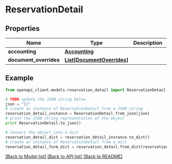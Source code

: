 # ReservationDetail


## Properties
Name | Type | Description | Notes
------------ | ------------- | ------------- | -------------
**accounting** | [**Accounting**](Accounting.md) |  | [optional] 
**document_overrides** | [**List[DocumentOverrides]**](DocumentOverrides.md) |  | [optional] 

## Example

```python
from openapi_client.models.reservation_detail import ReservationDetail

# TODO update the JSON string below
json = "{}"
# create an instance of ReservationDetail from a JSON string
reservation_detail_instance = ReservationDetail.from_json(json)
# print the JSON string representation of the object
print ReservationDetail.to_json()

# convert the object into a dict
reservation_detail_dict = reservation_detail_instance.to_dict()
# create an instance of ReservationDetail from a dict
reservation_detail_form_dict = reservation_detail.from_dict(reservation_detail_dict)
```
[[Back to Model list]](../README.md#documentation-for-models) [[Back to API list]](../README.md#documentation-for-api-endpoints) [[Back to README]](../README.md)


